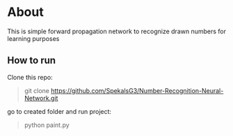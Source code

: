 # About
This is simple forward propagation network to recognize drawn numbers for learning purposes

## How to run
Clone this repo:

> git clone https://github.com/SpekalsG3/Number-Recognition-Neural-Network.git

go to created folder and run project:

> python paint.py